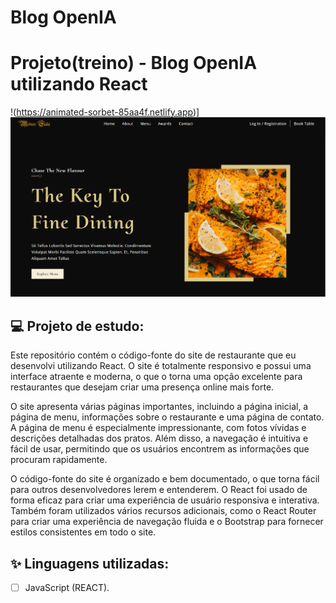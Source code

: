 # Blog OpenIA


# Projeto(treino) - Blog OpenIA utilizando React

!(https://animated-sorbet-85aa4f.netlify.app)]
![Restaurant](https://github.com/FialaMoises/OpenIA/blob/main/imagem_2023-03-06_113357727.png)

## 💻 Projeto de estudo:

Este repositório contém o código-fonte do site de restaurante que eu desenvolvi utilizando React. O site é totalmente responsivo e possui uma interface atraente e moderna, o que o torna uma opção excelente para restaurantes que desejam criar uma presença online mais forte.

O site apresenta várias páginas importantes, incluindo a página inicial, a página de menu, informações sobre o restaurante e uma página de contato. A página de menu é especialmente impressionante, com fotos vívidas e descrições detalhadas dos pratos. Além disso, a navegação é intuitiva e fácil de usar, permitindo que os usuários encontrem as informações que procuram rapidamente.

O código-fonte do site é organizado e bem documentado, o que torna fácil para outros desenvolvedores lerem e entenderem. O React foi usado de forma eficaz para criar uma experiência de usuário responsiva e interativa. Também foram utilizados vários recursos adicionais, como o React Router para criar uma experiência de navegação fluida e o Bootstrap para fornecer estilos consistentes em todo o site.

## ✨ Linguagens utilizadas:

-   [ ] JavaScript (REACT).




